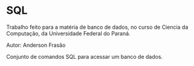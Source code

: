 # SQL

Trabalho feito para a matéria de banco de dados, no curso de Ciencia da Computação, da Universidade Federal do Paraná.

Autor:
Anderson Frasão

Conjunto de comandos SQL para acessar um banco de dados.
